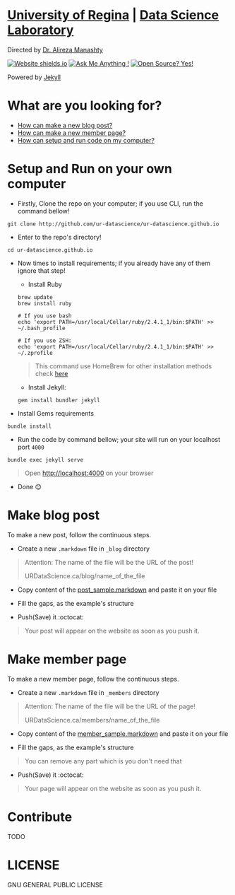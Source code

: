 # [University of Regina](http://uregina.ca) | [Data Science Laboratory](http://urdatascience.ca)
Directed by [Dr. Alireza Manashty](http://urdatascience.ca/members/alireza)

[![Website shields.io](https://img.shields.io/website-up-down-green-red/http/shields.io.svg)](http://urdatascience.ca)
[![Ask Me Anything !](https://img.shields.io/badge/Ask%20me-anything-1abc9c.svg)](mailto:a.r.manashty@gmail.com)
[![Open Source? Yes!](https://badgen.net/badge/Open%20Source%20%3F/Yes%21/blue?icon=github)](https://github.com/ur-datascience/)

Powered by [Jekyll](http://Jekyllrb.com/)

# What are you looking for?

- [How can make a new blog post?](#make-blog-post)
- [How can make a new member page?](#make-member-page)
- [How can setup and run code on my computer?](#setup-and-run-on-your-own-computer)


# Setup and Run on your own computer

- Firstly, Clone the repo on your computer; if you use CLI, run the command bellow!
```shell script
git clone http://github.com/ur-datascience/ur-datascience.github.io
```

- Enter to the repo's directory!
```shell script
cd ur-datascience.github.io
```

- Now times to install requirements; if you already have any of them ignore that step!
    - Install Ruby
    ```shell script
    brew update
    brew install ruby
    
    # If you use bash
    echo 'export PATH=/usr/local/Cellar/ruby/2.4.1_1/bin:$PATH' >> ~/.bash_profile 
    
    # If you use ZSH:
    echo 'export PATH=/usr/local/Cellar/ruby/2.4.1_1/bin:$PATH' >> ~/.zprofile
    ```
    > This command use HomeBrew for other installation methods check [here](https://www.ruby-lang.org/en/documentation/installation/)                                                                                                                                               
    
    - Install Jekyll:
    ```shell script
    gem install bundler jekyll
    ```
- Install Gems requirements
```shell script
bundle install
```
    
- Run the code by command bellow; your site will run on your localhost port `4000`
```shell script
bundle exec jekyll serve
```
> Open [http://localhost:4000](http://localhost:4000) on your browser

- Done :blush:


# Make blog post
To make a new post, follow the continuous steps.

- Create a new `.markdown` file in `_blog` directory
> Attention: The name of the file will be the URL of the post!
>
> URDataScience.ca/blog/name_of_the_file

- Copy content of the [post_sample.markdown]() and paste it on your file

- Fill the gaps, as the example's structure

- Push(Save) it :octocat:

> Your post will appear on the website as soon as you push it.


# Make member page
To make a new member page, follow the continuous steps.

- Create a new `.markdown` file in `_members` directory
> Attention: The name of the file will be the URL of the page!
>
> URDataScience.ca/members/name_of_the_file

- Copy content of the [member_sample.markdown]() and paste it on your file

- Fill the gaps, as the example's structure
> You can remove any part which is you don't need that

- Push(Save) it :octocat:

> Your page will appear on the website as soon as you push it.


# Contribute
TODO

# LICENSE
GNU GENERAL PUBLIC LICENSE